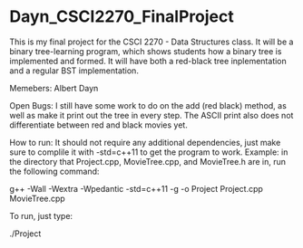# Dayn_CSCI2270_FinalProject
This is my final project for the CSCI 2270 - Data Structures class. It will be a binary tree-learning program, which shows students how a binary tree is implemented and formed. It will have both a red-black tree inplementation and a regular BST implementation.

Memebers: Albert Dayn

Open Bugs: I still have some work to do on the add (red black) method, as well as make it print out the tree in every step.
The ASCII print also does not differentiate between red and black movies yet.

How to run: It should not require any additional dependencies, just make sure to complile it with -std=c++11 to get the program to work.
Example: in the directory that Project.cpp, MovieTree.cpp, and MovieTree.h are in, run the following command: 

g++ -Wall -Wextra -Wpedantic -std=c++11 -g -o Project Project.cpp MovieTree.cpp

To run, just type:

./Project
